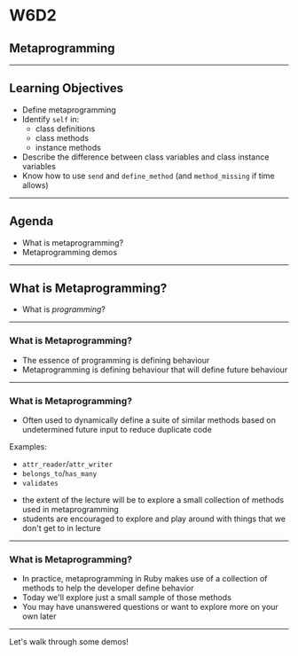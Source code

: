 # W6D2

## Metaprogramming

---

## Learning Objectives

- Define metaprogramming
- Identify `self` in:
  + class definitions
  + class methods
  + instance methods
- Describe the difference between class variables and class instance variables
- Know how to use `send` and `define_method` (and `method_missing` if time allows)

---

## Agenda

* What is metaprogramming?
* Metaprogramming demos

---

## What is Metaprogramming?

* What is _programming_?

---

### What is Metaprogramming?

* The essence of programming is defining behaviour
* Metaprogramming is defining behaviour that will define future behaviour

---

### What is Metaprogramming?

* Often used to dynamically define a suite of similar methods based on undetermined future input to reduce duplicate code

Examples:

* `attr_reader`/`attr_writer`
* `belongs_to`/`has_many`
* `validates` 

- the extent of the lecture will be to explore a small collection of methods used in metaprogramming
- students are encouraged to explore and play around with things that we don't get to in lecture

---

### What is Metaprogramming?

* In practice, metaprogramming in Ruby makes use of a collection of methods to help the developer define behavior
* Today we'll explore just a small sample of those methods
* You may have unanswered questions or want to explore more on your own later

---

Let's walk through some demos!